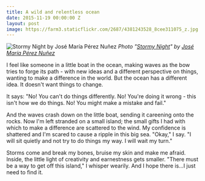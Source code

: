 ```yaml
---
title: A wild and relentless ocean
date: 2015-11-19 00:00:00 Z
layout: post
image: https://farm3.staticflickr.com/2687/4381243528_8cee311075_z.jpg
---
```


![Stormy Night by José María Pérez Nuñez](https://farm3.staticflickr.com/2687/4381243528_8cee311075_z.jpg)
*Photo "[Stormy Night](https://flic.kr/p/7Fa24w)" by [José María Pérez Nuñez](https://www.flickr.com/photos/jmpznz/)*

I feel like someone in a little boat in the ocean, making waves as the bow tries to forge its path - with new ideas and a different perspective on things, wanting to make a difference in the world. But the ocean has a different idea. It doesn't want things to change.

<!--more-->

It says: "No! You can't do things differently. No! You're doing it wrong - this isn't how we do things. No! You might make a mistake and fail." 

And the waves crash down on the little boat, sending it careening onto the rocks. Now I'm left stranded on a small island; the small gifts I had with which to make a difference are scattered to the wind. My confidence is shattered and I'm scared to cause a ripple in this big sea. "Okay," I say. "I will sit quietly and not try to do things my way. I will wait my turn."

Storms come and break my bones, bruise my skin and make me afraid. Inside, the little light of creativity and earnestness gets smaller. "There must be a way to get off this island," I whisper wearily. And I hope there is...I just need to find it.
